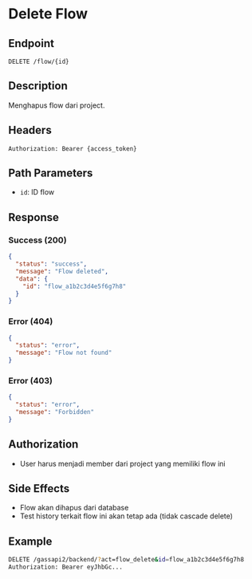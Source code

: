 # Delete Flow

## Endpoint
`DELETE /flow/{id}`

## Description
Menghapus flow dari project.

## Headers
```
Authorization: Bearer {access_token}
```

## Path Parameters
- `id`: ID flow

## Response
### Success (200)
```json
{
  "status": "success",
  "message": "Flow deleted",
  "data": {
    "id": "flow_a1b2c3d4e5f6g7h8"
  }
}
```

### Error (404)
```json
{
  "status": "error",
  "message": "Flow not found"
}
```

### Error (403)
```json
{
  "status": "error",
  "message": "Forbidden"
}
```

## Authorization
- User harus menjadi member dari project yang memiliki flow ini

## Side Effects
- Flow akan dihapus dari database
- Test history terkait flow ini akan tetap ada (tidak cascade delete)

## Example
```bash
DELETE /gassapi2/backend/?act=flow_delete&id=flow_a1b2c3d4e5f6g7h8
Authorization: Bearer eyJhbGc...
```
